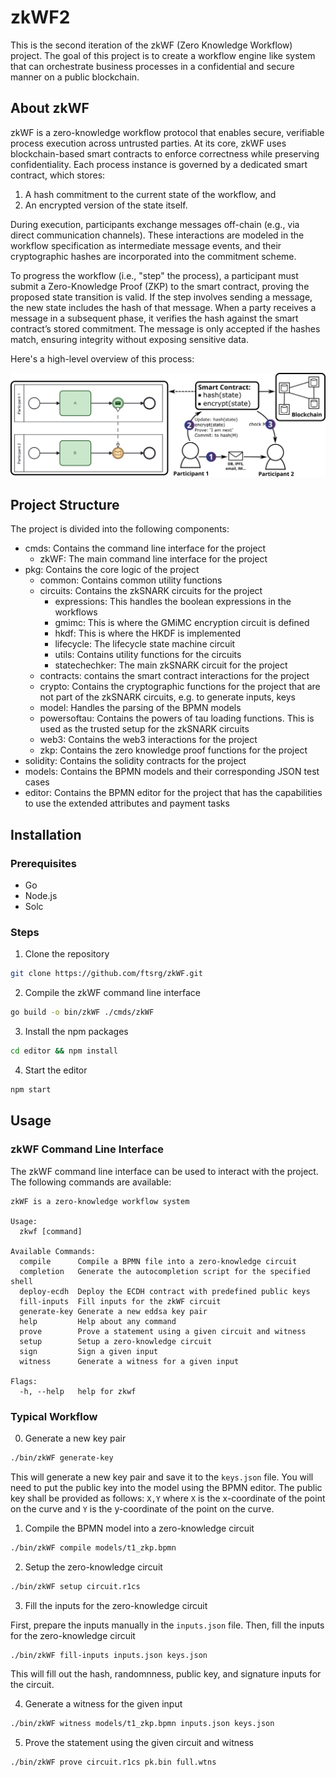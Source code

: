# zkWF2

This is the second iteration of the zkWF (Zero Knowledge Workflow) project. The goal of this project is to create a workflow engine like system that can orchestrate business processes in a confidential and secure manner on a public blockchain. 

## About zkWF

zkWF is a zero-knowledge workflow protocol that enables secure, verifiable process execution across untrusted parties. At its core, zkWF uses blockchain-based smart contracts to enforce correctness while preserving confidentiality. Each process instance is governed by a dedicated smart contract, which stores:   

1. A hash commitment to the current state of the workflow, and  
2. An encrypted version of the state itself.
     

During execution, participants exchange messages off-chain (e.g., via direct communication channels). These interactions are modeled in the workflow specification as intermediate message events, and their cryptographic hashes are incorporated into the commitment scheme.   

To progress the workflow (i.e., "step" the process), a participant must submit a Zero-Knowledge Proof (ZKP) to the smart contract, proving the proposed state transition is valid. If the step involves sending a message, the new state includes the hash of that message. When a party receives a message in a subsequent phase, it verifies the hash against the smart contract’s stored commitment. The message is only accepted if the hashes match, ensuring integrity without exposing sensitive data.   

Here's a high-level overview of this process:

![overview](.img/overview.png)



## Project Structure

The project is divided into the following components:
- cmds: Contains the command line interface for the project
   - zkWF: The main command line interface for the project
- pkg: Contains the core logic of the project
   - common: Contains common utility functions
   - circuits: Contains the zkSNARK circuits for the project
      - expressions: This handles the boolean expressions in the workflows
      - gmimc: This is where the GMiMC encryption circuit is defined
      - hkdf: This is where the HKDF is implemented
      - lifecycle: The lifecycle state machine circuit
      - utils: Contains utility functions for the circuits
      - statechechker: The main zkSNARK circuit for the project
  - contracts: contains the smart contract interactions for the project
  - crypto: Contains the cryptographic functions for the project that are not part of the zkSNARK circuits, e.g. to generate inputs, keys
  - model: Handles the parsing of the BPMN models
  - powersoftau: Contains the powers of tau loading functions. This is used as the trusted setup for the zkSNARK circuits
  - web3: Contains the web3 interactions for the project
  - zkp: Contains the zero knowledge proof functions for the project
- solidity: Contains the solidity contracts for the project
- models: Contains the BPMN models and their corresponding JSON test cases
- editor: Contains the BPMN editor for the project that has the capabilities to use the extended attributes and payment tasks

## Installation

### Prerequisites

- Go
- Node.js
- Solc

### Steps

1. Clone the repository

```bash
git clone https://github.com/ftsrg/zkWF.git
```

2. Compile the zkWF command line interface

```bash
go build -o bin/zkWF ./cmds/zkWF
```

3. Install the npm packages

```bash
cd editor && npm install
```

4. Start the editor

```bash
npm start
```

## Usage

### zkWF Command Line Interface

The zkWF command line interface can be used to interact with the project. The following commands are available:

```
zkWF is a zero-knowledge workflow system

Usage:
  zkwf [command]

Available Commands:
  compile      Compile a BPMN file into a zero-knowledge circuit
  completion   Generate the autocompletion script for the specified shell
  deploy-ecdh  Deploy the ECDH contract with predefined public keys
  fill-inputs  Fill inputs for the zkWF circuit
  generate-key Generate a new eddsa key pair
  help         Help about any command
  prove        Prove a statement using a given circuit and witness
  setup        Setup a zero-knowledge circuit
  sign         Sign a given input
  witness      Generate a witness for a given input

Flags:
  -h, --help   help for zkwf
```

### Typical Workflow

0. Generate a new key pair

```bash
./bin/zkWF generate-key
```

This will generate a new key pair and save it to the `keys.json` file. You will need to put the public key into the model using the BPMN editor. The public key shall be provided as follows: `X,Y` where `X` is the x-coordinate of the point on the curve and `Y` is the y-coordinate of the point on the curve.

1. Compile the BPMN model into a zero-knowledge circuit

```bash
./bin/zkWF compile models/t1_zkp.bpmn
```

2. Setup the zero-knowledge circuit

```bash
./bin/zkWF setup circuit.r1cs
```

3. Fill the inputs for the zero-knowledge circuit

First, prepare the inputs manually in the `inputs.json` file. Then, fill the inputs for the zero-knowledge circuit

```bash
./bin/zkWF fill-inputs inputs.json keys.json
```

This will fill out the hash, randomnness, public key, and signature inputs for the circuit.

4. Generate a witness for the given input

```bash
./bin/zkWF witness models/t1_zkp.bpmn inputs.json keys.json
```

5. Prove the statement using the given circuit and witness

```bash
./bin/zkWF prove circuit.r1cs pk.bin full.wtns
```